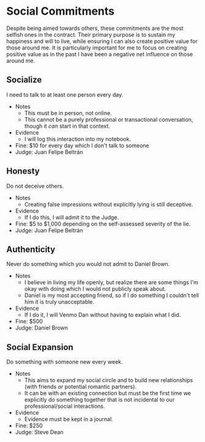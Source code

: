 # Social Commitments

Despite being aimed towards others, these commitments are the most selfish ones in the contract. Their primary purpose is to sustain my happiness and will to live, while ensuring I can also create positive value for those around me. It is particularly important for me to focus on creating positive value as in the past I have been a negative net influence on those around me.

## Socialize

I need to talk to at least one person every day.

- Notes
    - This must be in person, not online.
    - This cannot be a purely professional or transactional conversation, though it *can* start in that context.
- Evidence
    - I will log this interaction into my notebook.
- Fine: $10 for every day which I don't talk to someone
- Judge: Juan Felipe Beltrán

## Honesty

Do not deceive others.

- Notes
    - Creating false impressions without explicitly lying is still deceptive.
- Evidence
    - If I do this, I will admit it to the Judge.
- Fine: $5 to $1,000 depending on the self-assessed severity of the lie.
- Judge: Juan Felipe Beltrán

## Authenticity

Never do something which you would not admit to Daniel Brown.

- Notes
    - I believe in living my life openly, but realize there are some things I'm okay with doing which I would not publicly speak about.
    - Daniel is my most accepting friend, so if I do something I couldn't tell him it is truly unacceptable.
- Evidence
    - If I do it, I will Venmo Dan without having to explain what I did.
- Fine: $500
- Judge: Daniel Brown

## Social Expansion

Do something with someone new every week.

- Notes
    - This aims to expand my social circle and to build new relationships (with friends *or* potential romantic partners).
    - It can be with an existing connection but must be the first time we explicitly do something together that is not incidental to our professional/social interactions.
- Evidence
    - Evidence must be kept in a journal.
- Fine: $250
- Judge: Steve Dean
